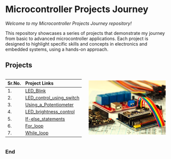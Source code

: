 # Microcontroller Projects Journey

*Welcome to my Microcontroller Projects Journey repository!*

This repository showcases a series of projects that demonstrate my journey from basic to advanced microcontroller applications. 
Each project is designed to highlight specific skills and concepts in electronics and embedded systems, using a hands-on approach.


## Projects

<div style="display: flex; align-items: center;">
    <div style="flex: 1; margin-right: 20px;">
        <table style="width: 100%;">
            <thead>
                <tr>
                    <th style="text-align: left;">Sr.No.</th>
                    <th style="text-align: left;">Project Links</th>
                </tr>
            </thead>
            <tbody>
                <tr>
                    <td>1.</td>
                    <td><a href="./Basic/LED_Blink/LED_Blink.md">LED_Blink</a></td>
                </tr>
                <tr>
                    <td>2.</td>
                    <td><a href="./Basic/LED_control_using_switch/LED_control_using_switch.md">LED_control_using_switch</a></td>
                </tr>
                <tr>
                    <td>3.</td>
                    <td><a href="./Basic/Using_a_Potentiometer/Using_a_Potentiometer.md">Using_a_Potentiometer</a></td>
                </tr>
                <tr>
                    <td>4.</td>
                    <td><a href="./Basic/LED_brightness_control/LED_brightness_control.md">LED_brightness_control</a></td>
                </tr>
                <tr>
                    <td>5.</td>
                    <td><a href="./Intermediate/If-else_statements/If-else_statements.md">If-else_statements</a></td>
                </tr>
                <tr>
                    <td>6.</td>
                    <td><a href="./Intermediate/For_loop/For_loop.md">For_loop</a></td>
                </tr>
                <tr>
                    <td>7.</td>
                    <td><a href="./Intermediate/While_loop/While_loop.md">While_loop</a></td>
                </tr>
            </tbody>
        </table>
    </div>
    <div style="flex: 1;">
        <img src="./rdocs/Cover.jpg" alt="Cover Image" style="max-width: 100%;">
    </div>
</div>

### End
